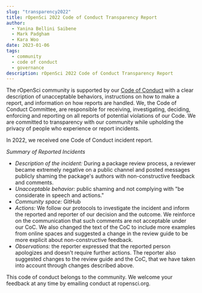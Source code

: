 ```yaml
---
slug: "transparency2022"
title: rOpenSci 2022 Code of Conduct Transparency Report
author:
  - Yanina Bellini Saibene
  - Mark Padgham
  - Kara Woo
date: 2023-01-06
tags:
  - community
  - code of conduct
  - governance
description: rOpenSci 2022 Code of Conduct Transparency Report
---
```


The rOpenSci community is supported by our [Code of Conduct](https://ropensci.org/code-of-conduct) with a clear description of unacceptable behaviors, 
instructions on how to make a report, and information on how reports are handled. We, the Code of Conduct Committee, 
are responsible for receiving, investigating, deciding, enforcing and reporting on all reports of potential 
violations of our Code. We are committed to transparency with our community while upholding the privacy 
of people who experience or report incidents.

In 2022, we received one Code of Conduct incident report. 

_Summary of Reported Incidents_

* _Description of the incident:_ During a package review process, a reviewer became extremely negative on a public 
channel and posted messages publicly shaming the package's authors with non-constructive feedback and comments.
* _Unacceptable behavior:_ public shaming and not complying with "be considerate in speech and actions."
* _Community space:_ GitHub
* _Actions:_  We follow our protocols to investigate the incident and inform the reported and reporter of our decision and the outcome. 
We reinforce on the communication that such comments are not acceptable under our CoC. We also changed the 
text of the CoC to include more examples from online spaces and suggested a change in the review guide to be 
more explicit about non-constructive feedback.
* _Observations:_ the reporter expressed that the reported person apologizes and doesn't require further actions. 
The reporter also suggested changes to the review guide and the CoC, that we have taken into account through changes described above.


This code of conduct belongs to the community. We welcome your feedback at any time by emailing conduct at ropensci.org.
